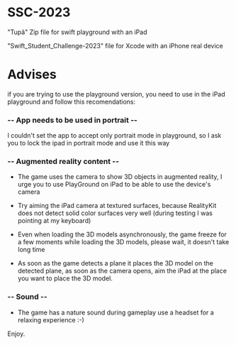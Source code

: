 # SSC-2023

"Tupã" Zip file for swift playground with an iPad

"Swift_Student_Challenge-2023" file for Xcode with an iPhone real device


# Advises
if you are trying to use the playground version, you need to use in the iPad playground and follow this recomendations:

### -- App needs to be used in portrait --

I couldn't set the app to accept only portrait mode in playground, so I ask you to lock the ipad in portrait mode and use it this way

### -- Augmented reality content --

- The game uses the camera to show 3D objects in augmented reality, I urge you to use PlayGround on iPad to be able to use the device's camera

- Try aiming the iPad camera at textured surfaces, because RealityKit does not detect solid color surfaces very well (during testing I was pointing at my keyboard)

- Even when loading the 3D models asynchronously, the game freeze for a few moments while loading the 3D models, please wait, it doesn't take long time

- As soon as the game detects a plane it places the 3D model on the detected plane, as soon as the camera opens, aim the iPad at the place you want to place the 3D model.

### -- Sound --

- The game has a nature sound during gameplay use a headset for a relaxing experience :-)

Enjoy.
